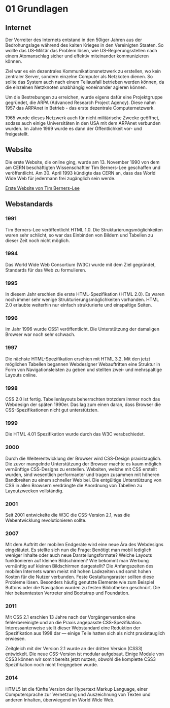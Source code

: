 # 01 Grundlagen

## Internet

Der Vorreiter des Internets entstand in den 50iger Jahren aus der Bedrohungslage während des kalten Krieges in den Vereinigten Staaten. So wollte das US-Militär das Problem lösen, wie US-Regierungsstellen nach einem Atomanschlag sicher und effektiv miteinander kommunizieren können.

Ziel war es ein dezentrales Kommunikationsnetzwerk zu erstellen, wo kein zentraler Server, sondern einzelne Computer als Netzkoten dienen. So sollte das System auch nach einem Teilausfall betrieben werden können, da die einzelnen Netzknoten unabhängig voneinander agieren können.

Um die Bestrebungen zu erreichen, wurde eigens dafür eine Projektgruppe gegründet, die ARPA \(Advanced Research Project Agency\). Diese nahm 1957 das ARPAnet in Betrieb - das erste dezentrale Computernetzwerk.

1965 wurde dieses Netzwerk auch für nicht militärische Zwecke geöffnet, sodass auch einige Universitäten in den USA mit dem ARPAnet verbunden wurden. Im Jahre 1969 wurde es dann der Öffentlichkeit vor- und freigestellt.

## Website

Die erste Website, die online ging, wurde am 13. November 1990 von dem am CERN beschäftigten Wissenschaftler Tim Berners-Lee geschaffen und veröffentlicht. Am 30. April 1993 kündigte das CERN an, dass das World Wide Web für jedermann frei zugänglich sein werde.

[Erste Website von Tim Berners-Lee](http://info.cern.ch/hypertext/WWW/TheProject.html)

## Webstandards

### 1991

Tim Berners-Lee veröffentlicht HTML 1.0. Die Strukturierungsmöglichkeiten waren sehr schlicht, so war das Einbinden von Bildern und Tabellen zu dieser Zeit noch nicht möglich.

### 1994

Das World Wide Web Consortium \(W3C\) wurde mit dem Ziel gegründet, Standards für das Web zu formulieren.

### 1995

In diesem Jahr erschien die erste HTML-Spezifikation \(HTML 2.0\). Es waren noch immer sehr wenige Strukturierungsmöglichkeiten vorhanden. HTML 2.0 erlaubte weiterhin nur einfach strukturierte und einspaltige Seiten.

### 1996

Im Jahr 1996 wurde CSS1 veröffentlicht. Die Unterstützung der damaligen Browser war noch sehr schwach.

### 1997

Die nächste HTML-Spezifikation erschien mit HTML 3.2. Mit den jetzt möglichen Tabellen begannen Webdesigner Webauftritten eine Struktur in Form von Navigationsleisten zu geben und stellten zwei- und mehrspaltige Layouts online.

### 1998

CSS 2.0 ist fertig. Tabellenlayouts beherrschten trotzdem immer noch das Webdesign der späten 1990er. Das lag zum einen daran, dass Browser die CSS-Spezifikationen nicht gut unterstützten.

### 1999

Die HTML 4.01 Spezifikation wurde durch das W3C verabschiedet.

### 2000

Durch die Weiterentwicklung der Browser wird CSS-Design praxistauglich. Die zuvor mangelnde Unterstützung der Browser machte es kaum möglich vernünftige CSS-Designs zu erstellen. Websiten, welche mit CSS erstellt wurden, sind wesentlich performanter und tragen zusammen mit höheren Bandbreiten zu einem schneller Web bei. Die entgültige Unterstützung von CSS in allen Browsern verdrängte die Anordnung von Tabellen zu Layoutzwecken vollständig.

### 2001

Seit 2001 entwickelte die W3C die CSS-Version 2.1, was die Webentwicklung revolutionieren sollte.

### 2007

Mit dem Auftritt der mobilen Endgeräte wird eine neue Ära des Webdesigns eingeläutet. Es stellte sich nun die Frage: Benötigt man mobil lediglich weniger Inhalte oder auch neue Darstellungsformate? Welche Layouts funktionieren auf kleinen Bildschirmen? Wie bekommt man Werbung vernünftig auf kleinen Bildschirmen dargestellt? Die Anfangszeiten des mobilen Internets waren meist mit hohen Ladezeiten und somit hohen Kosten für die Nutzer verbunden. Feste Gestaltungsraster sollten diese Probleme lösen. Besonders häufig genutzte Elemente wie zum Beispiel Buttons oder die Navigation wurden zu festen Bibliotheken geschnürt. Die hier bekanntesten Vertreter sind Bootstrap und Foundation.

### 2011

Mit CSS 2.1 erschien 13 Jahre nach der Vorgängerversion eine fehlerbereinigte und an die Praxis angepasste CSS-Spezifikation. Interessanterweise stellt dieser Webstandard eine Reduktion der Spezifikation aus 1998 dar — einige Teile hatten sich als nicht praxistauglich erwiesen.

Zeitgleich mit der Version 2.1 wurde an der dritten Version \(CSS3\) entwickelt. Die neue CSS-Version ist modular aufgebaut. Einige Module von CSS3 können wir somit bereits jetzt nutzen, obwohl die komplette CSS3 Spezifikation noch nicht freigegeben wurde.

### 2014

HTML5 ist die fünfte Version der Hypertext Markup Language, einer Computersprache zur Vernetzung und Auszeichnung von Texten und anderen Inhalten, überwiegend im World Wide Web.

